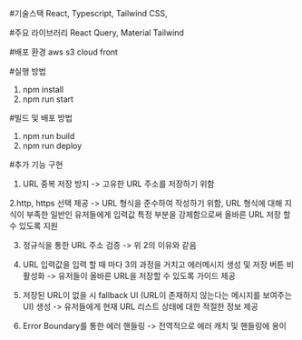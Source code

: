 #기술스택
React, Typescript, Tailwind CSS, 

#주요 라이브러리
React Query, Material Tailwind

#배포 환경
aws s3 cloud front

#실행 방법
1. npm install
2. npm run start

#빌드 및 배포 방법
1. npm run build
2. npm run deploy



#추가 기능 구현

1. URL 중복 저장 방지
-> 고유한 URL 주소를 저장하기 위함

2.http, https 선택 제공
-> URL 형식을 준수하여 작성하기 위함, URL 형식에 대해 지식이 부족한 일반인 유저들에게 입력값 특정 부분을 강제함으로써
올바른 URL 저장 할 수 있도록 지원

3. 정규식을 통한 URL 주소 검증
-> 위 2의 이유와 같음

4. URL 입력값을 입력 할 때 마다 3의 과정을 거치고 에러메시지 생성 및 저장 버튼 비활성화
-> 유저들이 올바른 URL을 저장할 수 있도록 가이드 제공

5. 저장된 URL이 없을 시 fallback UI (URL이 존재하지 않는다는 메시지를 보여주는 UI) 생성
-> 유저들에게 현재 URL 리스트 상태에 대한 적절한 정보 제공

6. Error Boundary를 통한 에러 핸들링
-> 전역적으로 에러 캐치 및 핸들링에 용이
